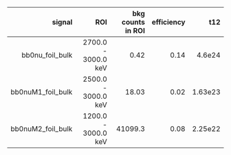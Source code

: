 | **signal**          | **ROI**             | **bkg counts in ROI** | **efficiency** | **t12** |
|--------------------:|--------------------:|----------------------:|---------------:|--------:|
| bb0nu\_foil\_bulk   | 2700.0 - 3000.0 keV | 0.42                  | 0.14           | 4.6e24  |
| bb0nuM1\_foil\_bulk | 2500.0 - 3000.0 keV | 18.03                 | 0.02           | 1.63e23 |
| bb0nuM2\_foil\_bulk | 1200.0 - 3000.0 keV | 41099.3               | 0.08           | 2.25e22 |
